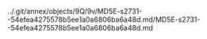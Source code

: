 ../.git/annex/objects/9Q/9v/MD5E-s2731--54efea4275578b5ee1a0a6806ba6a48d.md/MD5E-s2731--54efea4275578b5ee1a0a6806ba6a48d.md
